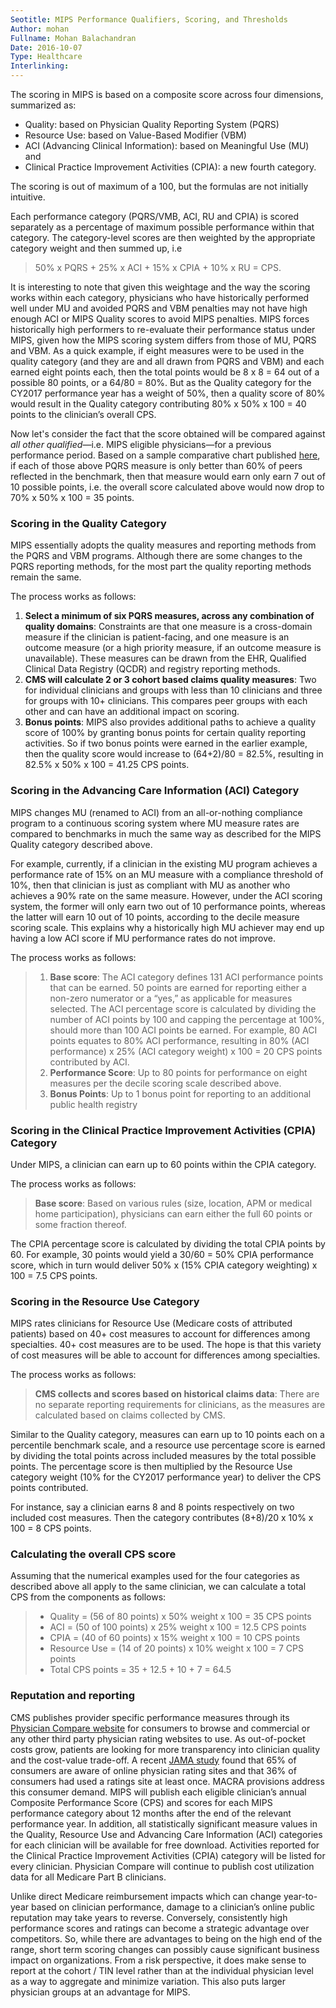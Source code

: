 ```yaml
---
Seotitle: MIPS Performance Qualifiers, Scoring, and Thresholds
Author: mohan
Fullname: Mohan Balachandran
Date: 2016-10-07
Type: Healthcare
Interlinking:
---
```

The scoring in MIPS is based on a composite score across four dimensions, summarized as:

- Quality: based on Physician Quality Reporting System (PQRS)
- Resource Use: based on Value-Based Modifier (VBM)
- ACI (Advancing Clinical Information): based on Meaningful Use (MU) and
- Clinical Practice Improvement Activities (CPIA): a new fourth category.

The scoring is out of maximum of a 100, but the formulas are not initially intuitive.

Each performance category (PQRS/VMB, ACI, RU and CPIA) is scored separately as a percentage of maximum possible performance within that category. The category-level scores are then weighted by the appropriate category weight and then summed up, i.e

> 50% x PQRS + 25% x ACI + 15% x CPIA + 10% x RU = CPS.

It is interesting to note that given this weightage and the way the scoring works within each category, physicians who have historically performed well under MU and avoided PQRS and VBM penalties may not have high enough ACI or MIPS Quality scores to avoid MIPS penalties. MIPS forces historically high performers to re-evaluate their performance status under MIPS, given how the MIPS scoring system differs from those of MU, PQRS and VBM. As a quick example, if eight measures were to be used in the quality category (and they are and all drawn from PQRS and VBM) and each earned eight points each, then the total points would be 8 x 8 = 64 out of a possible 80 points, or a 64/80 = 80%. But as the Quality category for the CY2017 performance year has a weight of 50%, then a quality score of 80% would result in the Quality category contributing 80% x 50% x 100 = 40 points to the clinician’s overall CPS.

Now let's consider the fact that the score obtained will be compared against *all other qualified*—i.e. MIPS eligible physicians—for a previous performance period. Based on a sample comparative chart published [here](https://www.federalregister.gov/documents/2016/05/09/2016-10032/medicare-program-merit-based-incentive-payment-system-mips-and-alternative-payment-model-apm#h-78), if each of those above PQRS measure is only better than 60% of peers reflected in the benchmark, then that measure would earn only earn 7 out of 10 possible points, i.e. the overall score calculated above would now drop to 70% x 50% x 100 = 35 points.

### Scoring in the Quality Category

MIPS essentially adopts the quality measures and reporting methods from the PQRS and VBM programs. Although there are some changes to the PQRS reporting methods, for the most part the quality reporting methods remain the same.

The process works as follows:

1. **Select a minimum of six PQRS measures, across any combination of quality domains**: Constraints are that one measure is a cross-domain measure if the clinician is patient-facing, and one measure is an outcome measure (or a high priority measure, if an outcome measure is unavailable). These measures can be drawn from the EHR, Qualified Clinical Data Registry (QCDR) and registry reporting methods.
2. **CMS will calculate 2 or 3 cohort based claims quality measures**: Two for individual clinicians and groups with less than 10 clinicians and three for groups with 10+ clinicians. This compares peer groups with each other and can have an additional impact on scoring.
3. **Bonus points**: MIPS also provides additional paths to achieve a quality score of 100% by granting bonus points for certain quality reporting activities. So if two bonus points were earned in the earlier example, then the quality score would increase to (64+2)/80 = 82.5%, resulting in 82.5% x 50% x 100 = 41.25 CPS points.

### Scoring in the Advancing Care Information (ACI) Category

MIPS changes MU (renamed to ACI) from an all-or-nothing compliance program to a continuous scoring system where MU measure rates are compared to benchmarks in much the same way as described for the MIPS Quality category described above.

For example, currently, if a clinician in the existing MU program achieves a performance rate of 15% on an MU measure with a compliance threshold of 10%, then that clinician is just as compliant with MU as another who achieves a 90% rate on the same measure. However, under the ACI scoring system, the former will only earn two out of 10 performance points, whereas the latter will earn 10 out of 10 points, according to the decile measure scoring scale. This explains why a historically high MU achiever may end up having a low ACI score if MU performance rates do not improve.

The process works as follows:

> 1. **Base score**:  The ACI category defines 131 ACI performance points that can be earned. 50 points are earned for reporting either a non-zero numerator or a “yes,” as applicable for measures selected. The ACI percentage score is calculated by dividing the number of ACI points by 100 and capping the percentage at 100%, should more than 100 ACI points be earned. For example, 80 ACI points equates to 80% ACI performance, resulting in 80% (ACI performance) x 25% (ACI category weight) x 100 = 20 CPS points contributed by ACI.
> 2. **Performance Score**: Up to 80 points for performance on eight measures per the decile scoring scale described above.
> 3. **Bonus Points**: Up to 1 bonus point for reporting to an additional public health registry

### Scoring in the Clinical Practice Improvement Activities (CPIA) Category

Under MIPS, a clinician can earn up to 60 points within the CPIA category.

The process works as follows:

> **Base score**: Based on various rules (size, location, APM or medical home participation), physicians can earn either the full 60 points or some fraction thereof.

The CPIA percentage score is calculated by dividing the total CPIA points by 60. For example, 30 points would yield a 30/60 = 50% CPIA performance score, which in turn would deliver 50% x (15% CPIA category weighting) x 100 = 7.5 CPS points.

### Scoring in the Resource Use Category

MIPS rates clinicians for Resource Use (Medicare costs of attributed patients) based on 40+ cost measures to account for differences among specialties. 40+ cost measures are to be used. The hope is that this variety of cost measures will be able to account for differences among specialties.

The process works as follows:

> **CMS collects and scores based on historical claims data**: There are no separate reporting requirements for clinicians, as the measures are calculated based on claims collected by CMS.

Similar to the Quality category, measures can earn up to 10 points each on a percentile benchmark scale, and a resource use percentage score is earned by dividing the total points across included measures by the total possible points. The percentage score is then multiplied by the Resource Use category weight (10% for the CY2017 performance year) to deliver the CPS points contributed.

For instance, say a clinician earns 8 and 8 points respectively on two included cost measures. Then the category contributes (8+8)/20 x 10% x 100 = 8 CPS points.

### Calculating the overall CPS score

Assuming that the numerical examples used for the four categories as described above all apply to the same clinician, we can calculate a total CPS from the components as follows:

> - Quality = (56 of 80 points) x 50% weight x 100 = 35 CPS points
> - ACI = (50 of 100 points) x 25% weight x 100 = 12.5 CPS points
> - CPIA = (40 of 60 points) x 15% weight x 100 = 10 CPS points
> - Resource Use = (14 of 20 points) x 10% weight x 100 = 7 CPS points
> - Total CPS points = 35 + 12.5 + 10 + 7 = 64.5

### Reputation and reporting

CMS publishes provider specific performance measures through its [Physician Compare website](https://www.medicare.gov/physiciancompare/search.html) for consumers to browse and commercial or any other third party physician rating websites to use. As out-of-pocket costs grow, patients are looking for more transparency into clinician quality and the cost-value trade-off. A recent [JAMA study](http://jama.jamanetwork.com/article.aspx?articleid=1829975) found that 65% of consumers are aware of online physician rating sites and that 36% of consumers had used a ratings site at least once. MACRA provisions address this consumer demand. MIPS will publish each eligible clinician’s annual Composite Performance Score (CPS) and scores for each MIPS performance category about 12 months after the end of the relevant performance year. In addition, all statistically significant measure values in the Quality, Resource Use and Advancing Care Information (ACI) categories for each clinician will be available for free download. Activities reported for the Clinical Practice Improvement Activities (CPIA) category will be listed for every clinician. Physician Compare will continue to publish cost utilization data for all Medicare Part B clinicians.

Unlike direct Medicare reimbursement impacts which can change year-to-year based on clinician performance, damage to a clinician’s online public reputation may take years to reverse. Conversely, consistently high performance scores and ratings can become a strategic advantage over competitors. So, while there are advantages to being on the high end of the range, short term scoring changes can possibly cause significant business impact on organizations. From a risk perspective, it does make sense to report at the cohort / TIN level rather than at the individual physician level as a way to aggregate and minimize variation. This also puts larger physician groups at an advantage for MIPS.
